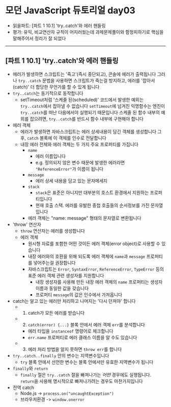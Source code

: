 # 모던 JavaScript 듀토리얼 day03

- 읽을파트: [파트 1 10.1] 'try..catch'와 에러 핸들링
- 평가: 유익, 비교연산자 규칙이 어지러웠는데 과제문제풀이와 함정피하기로 핵심을 말해주어서 정리가 잘 되었다

---

## [파트 1 10.1] 'try..catch'와 에러 핸들링

- 에러가 발생하면 스크립트는 '죽고'(즉시 중단되고), 콘솔에 에러가 출력됩니다
  그러나 `try..catch` 문법을 사용하면 스크립트가 죽는걸 방지하고, 에러를 '잡아서(catch)' 더 합당한 무언가를 할 수 있게 됩니다
- `try..catch`는 동기적으로 동작합니다
  - setTimeout처럼 '스케줄 된(scheduled)' 코드에서 발생한 예외는 `try..catch`에서 잡아낼 수 없습니다
    `setTimeout`에 넘겨진 익명함수는 엔진이 `try..catch`를 떠난 다음에서야 실행되기 때문입니다
    스케줄 된 함수 내부의 예외를 잡으려면, `try..catch`를 반드시 함수 내부에 구현해야 합니다
- 에러 객체
  - 에러가 발생하면 자바스크립트는 에러 상세내용이 담긴 객체를 생성합니다
    그 후, `catch` 블록에 이 객체를 인수로 전달합니다
  - 내장 에러 전체와 에러 객체는 두 가지 주요 프로퍼티를 가집니다
    - `name`
      - 에러 이름입니다
      - e.g. 정의되지 않은 변수 때문에 발생한 에러라면 `"ReferenceError"`가 이름이 됩니다
    - `message`
      - 에러 상세 내용을 담고 있는 문자메세지
    - `stack`
      - `stack`은 표준은 아니지만 대부분의 호스트 환경에서 지원하는 프로퍼티입니다
      - 현재 호출 스택. 에러를 유발한 중첩 호출들의 순서정보를 가진 문자열입니다
    - 에러 객체는 "name: message" 형태의 문자열로 변환됩니다
- 'throw' 연산자
  - `throw` 연산자는 에러를 생성합니다
  - 에러 객체
    - 원시형 자료를 포함한 어떤 것이든 에러 객체(error object)로 사용할 수 있습니다
    - 내장 에러와의 호환을 위해 되도록 에러 객체에 `name`과 `message` 프로퍼티를 넣어주는걸 권장합니다
    - 자바스크립트는 `Error`, `SyntaxError`, `ReferenceError`, `TypeError` 등의 표준 에러 객체 관련 생성자를 지원합니다
      - 내장 생성자를 사용해 만든 내장 에러 객체의 `name` 프로퍼티는 생성자 이름과 동일한 값을 갖습니다
      - 프로퍼티 `message`의 값은 인수에서 가져옵니다
- catch는 알고 있는 에러만 처리하고 나머지는 '다시 던져야' 합니다
  - 1. catch가 모든 에러를 받습니다
  - 2. `catch(error) {...}` 블록 안에서 에러 객체 `err`를 분석합니다
    - 에러 타입을 `instanceof` 명령어로 체크합니다
    - `err.name` 프로퍼티로 에러 클래스 이름을 알 수도 있습니다
  - 3. 에러 처리 방법을 알지 못하면 `throw err`를 합니다
- `try..catch..finally` 안의 변수는 지역변수입니다
  - `try` 블록 안에서 선언한 변수는 블록 안에서만 유효한 지역변수가 됩니다
- `finally`와 `return`
  - `finally` 절은 `try..catch` 절을 빠져나가는 _어떤_ 경우에도 실행됩니다. `return`을 사용해 명시적으로 빠져나가려는 경우도 마찬가지입니다
- 전역 catch
  - Node.js -> `process.on("uncaughtException")`
  - 브라우저환경 -> `window.onerror`
